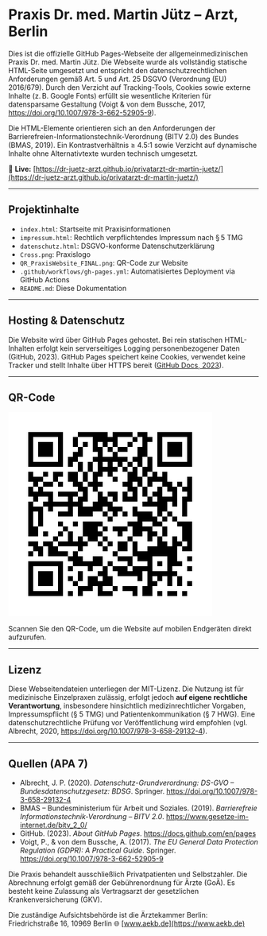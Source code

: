 # Praxis Dr. med. Martin Jütz – Arzt, Berlin <!-- Geändert -->

Dies ist die offizielle GitHub Pages-Webseite der allgemeinmedizinischen Praxis Dr. med. Martin Jütz. Die Webseite wurde als vollständig statische HTML-Seite umgesetzt und entspricht den datenschutzrechtlichen Anforderungen gemäß Art. 5 und Art. 25 DSGVO (Verordnung (EU) 2016/679). Durch den Verzicht auf Tracking-Tools, Cookies sowie externe Inhalte (z. B. Google Fonts) erfüllt sie wesentliche Kriterien für datensparsame Gestaltung (Voigt & von dem Bussche, 2017, <https://doi.org/10.1007/978-3-662-52905-9>).

Die HTML-Elemente orientieren sich an den Anforderungen der Barrierefreien-Informationstechnik-Verordnung (BITV 2.0) des Bundes (BMAS, 2019). Ein Kontrastverhältnis ≥ 4.5:1 sowie Verzicht auf dynamische Inhalte ohne Alternativtexte wurden technisch umgesetzt.

🔗 **Live:** [https://dr-juetz-arzt.github.io/privatarzt-dr-martin-juetz/](https://dr-juetz-arzt.github.io/privatarzt-dr-martin-juetz/)

---

## Projektinhalte

- `index.html`: Startseite mit Praxisinformationen
- `impressum.html`: Rechtlich verpflichtendes Impressum nach § 5 TMG
- `datenschutz.html`: DSGVO-konforme Datenschutzerklärung
- `Cross.png`: Praxislogo
- `QR_PraxisWebsite_FINAL.png`: QR-Code zur Website
- `.github/workflows/gh-pages.yml`: Automatisiertes Deployment via GitHub Actions
- `README.md`: Diese Dokumentation

---

## Hosting & Datenschutz

Die Website wird über GitHub Pages gehostet. Bei rein statischen HTML-Inhalten erfolgt kein serverseitiges Logging personenbezogener Daten (GitHub, 2023). GitHub Pages speichert keine Cookies, verwendet keine Tracker und stellt Inhalte über HTTPS bereit ([GitHub Docs, 2023](https://docs.github.com/en/pages)).

---

## QR-Code

![QR-Code zur Praxiswebsite](QR_PraxisWebsite_FINAL.png)

Scannen Sie den QR-Code, um die Website auf mobilen Endgeräten direkt aufzurufen.

---

## Lizenz

Diese Webseitendateien unterliegen der MIT-Lizenz. Die Nutzung ist für medizinische Einzelpraxen zulässig, erfolgt jedoch **auf eigene rechtliche Verantwortung**, insbesondere hinsichtlich medizinrechtlicher Vorgaben, Impressumspflicht (§ 5 TMG) und Patientenkommunikation (§ 7 HWG). Eine datenschutzrechtliche Prüfung vor Veröffentlichung wird empfohlen (vgl. Albrecht, 2020, <https://doi.org/10.1007/978-3-658-29132-4>).

---

## Quellen (APA 7)

- Albrecht, J. P. (2020). *Datenschutz-Grundverordnung: DS-GVO – Bundesdatenschutzgesetz: BDSG*. Springer. <https://doi.org/10.1007/978-3-658-29132-4>
- BMAS – Bundesministerium für Arbeit und Soziales. (2019). *Barrierefreie Informationstechnik-Verordnung – BITV 2.0*. <https://www.gesetze-im-internet.de/bitv_2_0/>
- GitHub. (2023). *About GitHub Pages*. <https://docs.github.com/en/pages>
- Voigt, P., & von dem Bussche, A. (2017). *The EU General Data Protection Regulation (GDPR): A Practical Guide*. Springer. <https://doi.org/10.1007/978-3-662-52905-9>

Die Praxis behandelt ausschließlich Privatpatienten und Selbstzahler.
Die Abrechnung erfolgt gemäß der Gebührenordnung für Ärzte (GoÄ).
Es besteht keine Zulassung als Vertragsarzt der gesetzlichen Krankenversicherung (GKV).

Die zuständige Aufsichtsbehörde ist die Ärztekammer Berlin:
Friedrichstraße 16, 10969 Berlin
🌐 [www.aekb.de](https://www.aekb.de)
